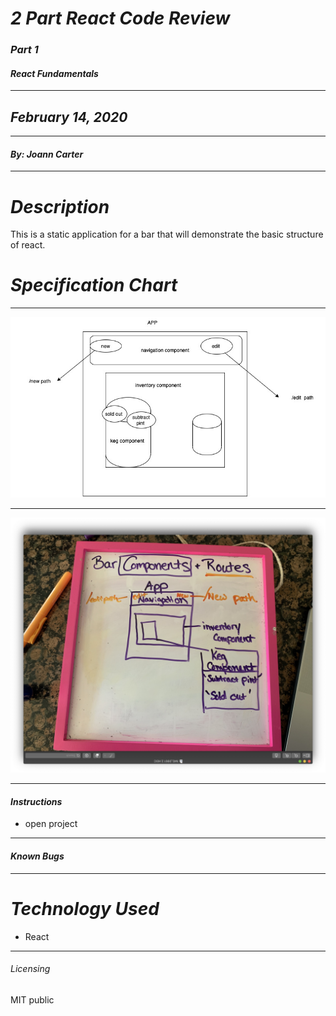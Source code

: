 
# _2 Part React Code Review_
### _Part 1_
#### _React Fundamentals_
****************
## _February 14, 2020_
****************
#### _By: Joann Carter_
***************
# _Description_
This is a static application for a bar that will demonstrate the basic structure of react.

#  _Specification Chart_
******************
![chart](./images/bar_components.jpg)
******************
![chart](./images/bar_whiteboard.jpg)
******************
#### _Instructions_
* open project




***************
#### _Known Bugs_

***************
# _Technology Used_
* React
*******
###### _Licensing_
MIT public
